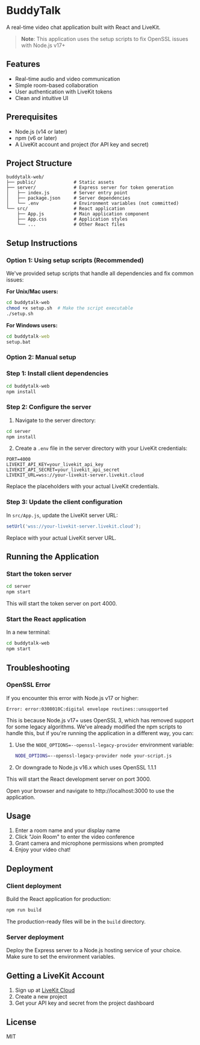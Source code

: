 # BuddyTalk

A real-time video chat application built with React and LiveKit.

> **Note**: This application uses the setup scripts to fix OpenSSL issues with Node.js v17+ 

## Features

- Real-time audio and video communication
- Simple room-based collaboration
- User authentication with LiveKit tokens
- Clean and intuitive UI

## Prerequisites

- Node.js (v14 or later)
- npm (v6 or later)
- A LiveKit account and project (for API key and secret)

## Project Structure

```
buddytalk-web/
├── public/              # Static assets
├── server/              # Express server for token generation
│   ├── index.js         # Server entry point
│   ├── package.json     # Server dependencies
│   └── .env             # Environment variables (not committed)
└── src/                 # React application
    ├── App.js           # Main application component
    ├── App.css          # Application styles
    └── ...              # Other React files
```

## Setup Instructions

### Option 1: Using setup scripts (Recommended)

We've provided setup scripts that handle all dependencies and fix common issues:

**For Unix/Mac users:**
```bash
cd buddytalk-web
chmod +x setup.sh  # Make the script executable
./setup.sh
```

**For Windows users:**
```cmd
cd buddytalk-web
setup.bat
```

### Option 2: Manual setup

### Step 1: Install client dependencies

```bash
cd buddytalk-web
npm install
```

### Step 2: Configure the server

1. Navigate to the server directory:

```bash
cd server
npm install
```

2. Create a `.env` file in the server directory with your LiveKit credentials:

```
PORT=4000
LIVEKIT_API_KEY=your_livekit_api_key
LIVEKIT_API_SECRET=your_livekit_api_secret
LIVEKIT_URL=wss://your-livekit-server.livekit.cloud
```

Replace the placeholders with your actual LiveKit credentials.

### Step 3: Update the client configuration

In `src/App.js`, update the LiveKit server URL:

```javascript
setUrl('wss://your-livekit-server.livekit.cloud');
```

Replace with your actual LiveKit server URL.

## Running the Application

### Start the token server

```bash
cd server
npm start
```

This will start the token server on port 4000.

### Start the React application

In a new terminal:

```bash
cd buddytalk-web
npm start
```

## Troubleshooting

### OpenSSL Error

If you encounter this error with Node.js v17 or higher:
```
Error: error:0308010C:digital envelope routines::unsupported
```

This is because Node.js v17+ uses OpenSSL 3, which has removed support for some legacy algorithms. We've already modified the npm scripts to handle this, but if you're running the application in a different way, you can:

1. Use the `NODE_OPTIONS=--openssl-legacy-provider` environment variable:
   ```bash
   NODE_OPTIONS=--openssl-legacy-provider node your-script.js
   ```

2. Or downgrade to Node.js v16.x which uses OpenSSL 1.1.1

This will start the React development server on port 3000.

Open your browser and navigate to http://localhost:3000 to use the application.

## Usage

1. Enter a room name and your display name
2. Click "Join Room" to enter the video conference
3. Grant camera and microphone permissions when prompted
4. Enjoy your video chat!

## Deployment

### Client deployment

Build the React application for production:

```bash
npm run build
```

The production-ready files will be in the `build` directory.

### Server deployment

Deploy the Express server to a Node.js hosting service of your choice. Make sure to set the environment variables.

## Getting a LiveKit Account

1. Sign up at [LiveKit Cloud](https://cloud.livekit.io)
2. Create a new project
3. Get your API key and secret from the project dashboard

## License

MIT